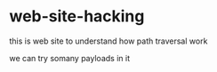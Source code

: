 # web-site-hacking
this is web site to understand how path traversal work
   
we can try somany payloads in it 
